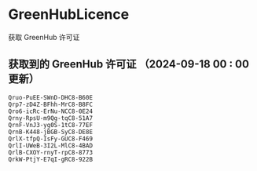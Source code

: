 # GreenHubLicence
获取 GreenHub 许可证
## 获取到的 GreenHub 许可证 （2024-09-18 00 : 00 更新）
```
Qruo-PuEE-SWnD-DHC8-B60E
Qrp7-zD4Z-BFhh-MrC8-B8FC
Qro6-icRc-ErNu-NCC8-0E24
Qrny-RpsU-m9Qg-tqC8-51A7
QrnF-VnJ3-yg0S-1tC8-77EF
QrnB-K448-jBGB-SyC8-DE8E
QrlX-tfpQ-IsFy-GUC8-F469
QrlI-UWeB-3I2L-MlC8-4BAD
QrlB-CXOY-rnyT-rpC8-8773
QrkW-PtjY-E7qI-gRC8-922B
```
